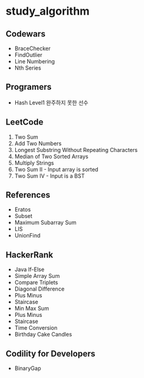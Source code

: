 # study_algorithm

## Codewars
* BraceChecker
* FindOutlier
* Line Numbering
* Nth Series

## Programers
* Hash Level1 완주하지 못한 선수

## LeetCode
1. Two Sum
2. Add Two Numbers
3. Longest Substring Without Repeating Characters
4. Median of Two Sorted Arrays
43. Multiply Strings
167. Two Sum II - Input array is sorted
653. Two Sum IV - Input is a BST

## References
* Eratos
* Subset
* Maximum Subarray Sum
* LIS
* UnionFind

## HackerRank
* Java If-Else
* Simple Array Sum
* Compare Triplets
* Diagonal Difference
* Plus Minus
* Staircase
* Min Max Sum
* Plus Minus
* Staircase
* Time Conversion
* Birthday Cake Candles

## Codility for Developers
* BinaryGap